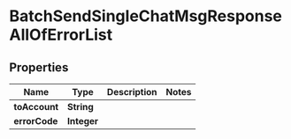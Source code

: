 

# BatchSendSingleChatMsgResponseAllOfErrorList


## Properties

| Name | Type | Description | Notes |
|------------ | ------------- | ------------- | -------------|
|**toAccount** | **String** |  |  |
|**errorCode** | **Integer** |  |  |



